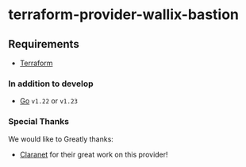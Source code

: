 # terraform-provider-wallix-bastion

## Requirements

- [Terraform](https://www.terraform.io/downloads.html)

### In addition to develop

- [Go](https://golang.org/doc/install) `v1.22` or `v1.23`

### Special Thanks

We would like to Greatly thanks:

- [Claranet](https://www.claranet.fr/) for their great work on this provider!
